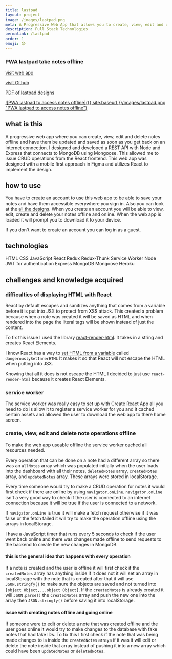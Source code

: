 ```yaml
---
title: lastpad
layout: project
image: /images/lastpad.png
meta: A Progressive Web App that allows you to create, view, edit and delete notes offline and have them be updated and saved as soon as you get back on an internet connection.
description: Full Stack Technologies
permalink: /lastpad
order: 1
emoji: 😎️
---
```




### PWA lastpad take notes offline

<p class="project__intro">
 <a href="https://lastpad.herokuapp.com/">visit web app</a>
</p>
<p class="project__intro">
 <a href="https://github.com/colorlessenergy/lastpad">visit Github</a>
</p>
<p>
 <a href="/pdf/lastpad-designs.pdf">PDF of lastpad designs</a>
</p>


<a href="https://lastpad.herokuapp.com/">
   ![PWA lastpad to access notes offline]({{ site.baseurl }}/images/lastpad.png "PWA lastpad to access notes offline")
</a>


## what is this

A progressive web app where you can create, view, edit and delete notes offline and have them be updated and saved as soon as you get back on an internet connection. I designed and developed a REST API with Node and Express that connects to MongoDB using Mongoose. This allowed me to issue CRUD operations from the React frontend. This web app was designed with a mobile first approach in Figma and utilizes React to implement the design.

## how to use

You have to create an account to use this web app to be able to save your notes and have them accessible everywhere you sign in. Also you can look at the [all the designs](/pdf/lastpad-designs.pdf "PDF of lastpad designs"). When you create an account you will be able to view, edit, create and delete your notes offline and online. When the web app is loaded it will prompt you to download it to your device.

If you don't want to create an account you can log in as a guest.


## technologies

<div class="project__skills">
    <span class="project__skill">
        HTML
    </span>
    <span class="project__skill">
        CSS
    </span>
    <span class="project__skill">
        JavaScript
    </span>
    <span class="project__skill">
        React 
    </span>
    <span class="project__skill">
        Redux 
    </span>
    <span class="project__skill">
        Redux-Thunk 
    </span>
    <span class="project__skill">
        Service Worker 
    </span>
    <span class="project__skill">
        Node 
    </span>
    <span class="project__skill">
        JWT for authentication 
    </span>
    <span class="project__skill">
        Express 
    </span>
    <span class="project__skill">
        MongoDB 
    </span>
    <span class="project__skill">
        Mongoose 
    </span>
    <span class="project__skill">
        Heroku 
    </span>
</div>

## challenges and knowledge acquired



### difficulties of displaying HTML with React

React by default escapes and sanitizes anything that comes from a variable before it is put into JSX to protect from XSS attack. This created a problem because when a note was created it will be saved as HTML and when rendered into the page the literal tags will be shown instead of just the content.

To fix this issue I used the library [react-render-html](https://www.npmjs.com/package/react-render-html). It takes in a string and creates React Elements.

I know React has a way to [set HTML from a variable](https://reactjs.org/docs/dom-elements.html#dangerouslysetinnerhtml) called `dangerouslySetInnerHTML` It makes it so that React will not escape the HTML when putting into JSX. 

Knowing that all it does is not escape the HTML I decided to just use `react-render-html` because it creates React Elements.


### service worker

The service worker was really easy to set up with Create React App all you need to do is allow it to register a service worker for you and it cached certain assets and allowed the user to download the web app to there home screen.


### create, view, edit and delete note operations offline

To make the web app useable offline the service worker cached all resources needed.

Every operation that can be done on a note had a different array so there was an `allNotes` array which was populated initially when the user loads into the dashboard with all their notes, `deletedNotes` array, `createdNotes` array, and `updatedNotes` array. These arrays were stored in localStorage.

Every time someone would try to make a CRUD operation for notes it would first check if there are online by using `navigator.onLine`. `navigator.onLine` isn't a very good way to check if the user is connected to an internet connection because it will be true if the user is connected to a network.

If `navigator.onLine` is true it will make a fetch request otherwise if it was false or the fetch failed it will try to make the operation offline using the arrays in localStorage.

I have a JavaScript timer that runs every 5 seconds to check if the user went back online and there was changes made offline to send requests to the backend to create the new changes in MongoDB.

#### this is the general idea that happens with every operation

If a note is created and the user is offline it will first check if the `createdNotes` array has anything inside if it does not it will set an array in localStorage with the note that is created after that it will use `JSON.stringfy()` to make sure the objects are saved and not turned into `[object Object,...object Object]`. If the `createdNotes` is already created it will `JSON.parse()` the `createdNotes` array and push the new one into the array then `JSON.stringfy()` before saving it into localStorage.


#### issue with creating notes offline and going online

If someone were to edit or delete a note that was created offline and the user goes online it would try to make changes to the database with fake notes that had fake IDs. To fix this I first check if the note that was being made changes to is inside the `createdNotes` arrays if it was it will edit or delete the note inside that array instead of pushing it into a new array which could have been `updatedNotes` or `deletedNotes`.